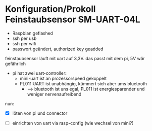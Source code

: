 # Konfiguration/Prokoll Feinstaubsensor SM-UART-04L

- Raspbian geflashed
- ssh per usb
- ssh per wifi
- passwort geändert, authorized key geadded

feinstaubsensor läuft mit uart auf 3,3V. das passt mit dem pi, 5V wär gefährlich

- pi hat zwei uart-controller:
  - mini-uart ist an prozessorspeed gekoppelt
  - PL011 UART ist unabhängig, kümmert sich aber ums bluetooth
    - --> bluetooth ist uns egal, PL011 ist energiesparender und weniger nervenaufreibend

nun: 
- [x] löten von pi und connector
- [ ] einrichten von uart via rasp-config (wie wechsel von mini?)

